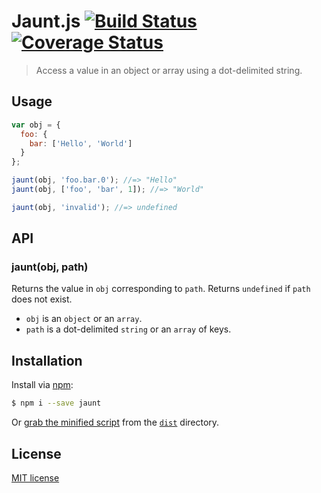 # Jaunt.js [![Build Status](https://img.shields.io/travis/yuanqing/jaunt.svg?style=flat)](https://travis-ci.org/yuanqing/jaunt) [![Coverage Status](https://img.shields.io/coveralls/yuanqing/jaunt.svg?style=flat)](https://coveralls.io/r/yuanqing/jaunt)

> Access a value in an object or array using a dot-delimited string.

## Usage

```js
var obj = {
  foo: {
    bar: ['Hello', 'World']
  }
};

jaunt(obj, 'foo.bar.0'); //=> "Hello"
jaunt(obj, ['foo', 'bar', 1]); //=> "World"

jaunt(obj, 'invalid'); //=> undefined
```

## API

### jaunt(obj, path)

Returns the value in `obj` corresponding to `path`. Returns `undefined` if `path` does not exist.

- `obj` is an `object` or an `array`.
- `path` is a dot-delimited `string` or an `array` of keys.

## Installation

Install via [npm](https://www.npmjs.org/package/jaunt):

```bash
$ npm i --save jaunt
```

Or [grab the minified script](https://github.com/yuanqing/jaunt/raw/master/dist/jaunt.min.js) from the [`dist`](https://github.com/yuanqing/jaunt/tree/master/dist) directory.

## License

[MIT license](https://github.com/yuanqing/jaunt/blob/master/LICENSE)